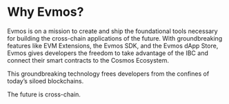 # Why Evmos?

Evmos is on a mission to create and ship the foundational tools necessary for building the cross-chain applications of the future.  With groundbreaking features like EVM Extensions, the Evmos SDK, and the Evmos dApp Store, Evmos gives developers the freedom to take advantage of the IBC and connect their smart contracts to the Cosmos Ecosystem. 

This groundbreaking technology frees developers from the confines of today’s siloed blockchains. 

The future is cross-chain.
